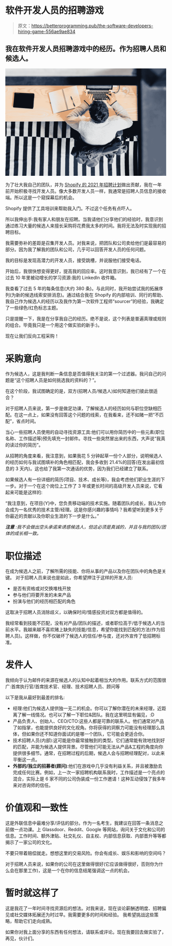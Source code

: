 # 软件开发人员的招聘游戏

> 原文：<https://betterprogramming.pub/the-software-developers-hiring-game-556ae9ae834>

## 我在软件开发人员招聘游戏中的经历。作为招聘人员和候选人。

![](img/60cdd8e792e049e4c3f8b9c6190657e9.png)

为了壮大我自己的团队，并为 [Shopify 的 2021 年招聘计划](https://www.shopify.ca/careers/2021)做出贡献，我在一年前开始积极寻找开发人员。像大多数开发人员一样，我通常是招聘人员信息的接收端。所以这是一个窥探幕后的机会。

Shopify 提供了工具培训来帮助我入门。不过这个任务有点吓人。

所以我伸出手:我有家人和朋友在招聘。当我请他们分享他们的经验时，我意识到通过练习大量的候选人来擅长采购将花费我太多的时间。我将无法及时实现我的招聘目标。

我需要弥补的差距是召集开发人员。对我来说，把团队和公司卖给他们是最容易的部分。因为我了解我的团队和公司，几乎可以回答开发人员的任何问题。

我的目标是发现高潜力的开发人员，接受跳槽，并说服他们接受电话。

开始后，我很快想变得更好，提高我的回应率。这时我意识到，我已经有了一个在过去 10 年里被动增长的学习资源:我的 LinkedIn 收件箱。

我查看了过去 5 年的每条信息(大约 380 条)。与此同时，我开始尝试我的拓展序列(为新的候选线索安排消息)。通过结合我在 Shopify 的内部培训、同行的帮助、我自己作为候选人的经历以及我作为第一次软件工程师“sourcer”的经验，我确定了一些绿色/红色标志主题。

只是提醒一下，我是在分享我自己的经历。绝不是说，这个列表是普遍真理或规则的组合。毕竟我只是一个用这个做实验的新手:)。

现在让我们反向工程采购！

# 采购意向

作为候选人，这是我判断一条信息是否值得我关注的第一个过滤器。我问自己的问题是“这个招聘人员是如何挑选我的资料的？”。

在这个阶段，我试图确定的是，双方(招聘人员/候选人)如何知道他们彼此很适合？

对于招聘人员来说，第一步是做足功课，了解候选人的经历如何与职位空缺相匹配。在这一点上，如果没有回答这个问题的线索，在我看来，还不如赌一把“不匹配”，省点时间。

当心一些招聘人员使用的自动寻找资源工具:他们可以用你简历中的一些元素(职位名称、工作描述等)预先填充一封邮件。寻找一些突然冒出来的东西，大声说“我真的读过你的简历”。

从招聘的角度来看，我注意到，如果我花 5 分钟起草一份个人部分，说明候选人的经历如何与我试图填补的角色相匹配，我会多收到 21.4%的回答(在发出最初信息的 3 天内)。这也给了我第一次通话的优势，因为我们已经建立了联系。

如果候选人有一份详细的简历(项目、技术、成长等)，我会考虑他们职业生涯的下一步。对于一个在这个岗位上工作了 3 年或更长时间的高级开发人员来说，它看起来可能是这样的:

“我注意到，在项目{Y}中，您负责移动端的技术实施。随着团队的成长，我认为你会成为一名优秀的技术主管/经理。这是你感兴趣的事情吗？我希望听到更多关于你最近的贡献以及你职业生涯的下一步是什么。”

***注意*** *:我不会做出空头承诺来诱惑候选人，但这必须是真诚的，并且与我的团队/团体的成长相一致。*

# 职位描述

在成为候选人之前，了解所需的技能、你将从事的产品以及你在团队中的角色是关键。
对于招聘人员来说也是如此，你希望押注于这样的开发人员:

*   是否有资格或对交换堆栈开放
*   参与他们将要开发的未来产品
*   扮演与他们的经历相匹配的角色

这取决于招聘人员消除歧义，以确保时间/情感投资对双方都是值得的。

我经常看到技能不匹配，没有对产品/团队的描述，或者职位高于/低于候选人的当前水平。我越来越不喜欢赌上缺失的技能/信息，希望你能找到匹配的方法(作为招聘人员)。这样做，你不仅破坏了候选人的信任/参与度，还对外宣传了低招聘标准。

# 发件人

我倾向于认为邮件的来源在候选人的认知中起着相当大的作用。联系方式的范围很广:首席执行官/首席技术官、经理、技术招聘人员、顾问等

以下是我从最好到最差的排名:

*   经理:他们为候选人提供独一无二的机会。你可以了解你潜在的未来经理，近距离了解一线情况。也可以了解一下职位&团队。我在这里明显有偏见，:D
*   产品负责人、创始人、CEO/CTO:这些人都是可靠的联系人。他们通常对产品了如指掌，也能提供良好的文化视角。你将获得的洞察力可能没有经理那么具体，但如果你还不知道你面试的是哪一个团队，它可能会更适合你。
*   技术招聘人员(内部):这可能是你最常接触到的类型。它们通常能有效地找到好的匹配，并能为候选人提供背景。尽管他们可能无法从产品&工程的角度向你提供很多细节。通常，在招聘过程的后期，候选人会与招聘经理配对，以此来平衡这一点。
*   **外部的/独立的招募者(顾问)**:他们在游戏中几乎没有利益关系，并且被激励去完成任何比赛。例如，上一次一家招聘机构联系我时，工作描述是一个亮点的混合，实际上是 6 家不同的公司伪装成一份工作邀请！这种互动侵蚀了我多年来对咨询师的信任。

# 价值观和一致性

这是外联信息中最难分享/评估的部分。作为一名考生，我建议在回答一条消息之前做一点功课。上 Glassdoor、Reddit、Google 等网站，询问关于文化和公司的信息。工作时间、额外津贴、社交礼仪、自主权、内部信息获取、内部晋升等等都揭示了一家公司的文化。

不要只带着赔偿就走。想想这里的交易风险。你会有成长、娱乐和影响的空间吗？

对于招聘人员来说，如果你的公司在这里做得很好(它应该做得很好，否则你为什么会在那里工作)，这是一个在你的信息结尾强调这一点的机会。

# 暂时就这样了

这是我花了一年时间寻找资源后的想法。对我来说，现在谈论薪酬透明度、招聘偏见或社交媒体拓展还为时过早。我需要更多的时间和经验。
我希望挑战这些策略，帮助它们走向成熟。

如果你对我上面分享的东西有任何想法，请联系或评论。现在我要回去做实验了，再见，伙计们。
